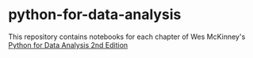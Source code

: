 # python-for-data-analysis

This repository contains notebooks for each chapter of Wes McKinney's [Python for Data Analysis 2nd Edition](https://www.safaribooksonline.com/library/view/python-for-data/9781491957653/)
